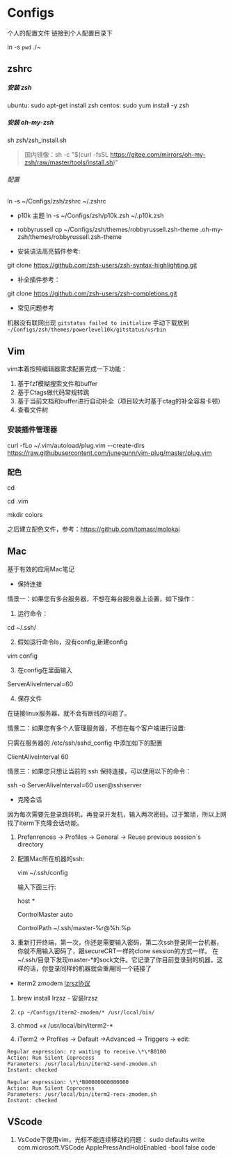 # Configs
个人的配置文件
链接到个人配置目录下

ln -s `pwd` ./~

## zshrc


##### 安装 zsh
ubuntu: sudo apt-get install zsh
centos: sudo yum install -y zsh

##### 安装 oh-my-zsh
sh zsh/zsh_install.sh
> 国内镜像：sh -c "$(curl -fsSL https://gitee.com/mirrors/oh-my-zsh/raw/master/tools/install.sh)"

###### 配置
ln -s ~/Configs/zsh/zshrc ~/.zshrc
- p10k 主题
ln -s ~/Configs/zsh/p10k.zsh ~/.p10k.zsh
- robbyrussell
cp ~/Configs/zsh/themes/robbyrussell.zsh-theme .oh-my-zsh/themes/robbyrussell.zsh-theme

- 安装语法高亮插件参考:

git clone https://github.com/zsh-users/zsh-syntax-highlighting.git 

- 补全插件参考：

git clone https://github.com/zsh-users/zsh-completions.git

- 常见问题参考

机器没有联网出现 ```gitstatus failed to initialize```
手动下载放到```~/Configs/zsh/themes/powerlevel10k/gitstatus/usrbin```

## Vim
vim本着按照编辑器需求配置完成一下功能：
1. 基于fzf模糊搜索文件和buffer
2. 基于Ctags做代码常规转跳
3. 基于当前文档和buffer进行自动补全（项目较大时基于ctag的补全容易卡顿）
4. 查看文件树
### 安装插件管理器
 curl -fLo ~/.vim/autoload/plug.vim --create-dirs https://raw.githubusercontent.com/junegunn/vim-plug/master/plug.vim
 
### 配色
cd 

cd .vim

mkdir colors

之后建立配色文件，参考：https://github.com/tomasr/molokai

## Mac
基于有效的应用Mac笔记

- 保持连接

情景一：如果您有多台服务器，不想在每台服务器上设置，如下操作：

1. 运行命令：

cd ~/.ssh/

2. 假如运行命令ls，没有config,新建config

vim config

3. 在config在里面输入

ServerAliveInterval=60

4. 保存文件

在链接linux服务器，就不会有断线的问题了。

情景二：如果您有多个人管理服务器，不想在每个客户端进行设置:

只需在服务器的 /etc/ssh/sshd_config 中添加如下的配置

ClientAliveInterval 60

情景三：如果您只想让当前的 ssh 保持连接，可以使用以下的命令：

ssh -o ServerAliveInterval=60 user@sshserver

- 克隆会话

因为每次需要先登录跳转机，再登录开发机，输入两次密码，过于繁琐，所以上网找了iterm下克隆会话功能。

1. Prefenrences -> Profiles -> General -> Reuse previous session`s directory

2. 配置Mac所在机器的ssh:

    vim ~/.ssh/config
    
    输入下面三行:
    
    host *
    
    ControlMaster auto
    
    ControlPath ~/.ssh/master-%r@%h:%p
    
3. 重新打开终端，第一次，你还是需要输入密码，第二次ssh登录同一台机器，你就不用输入密码了，跟secureCRT一样的clone session的方式一样。 
在~/.ssh/目录下发现master-*的sock文件。它记录了你目前登录到的机器，这样的话，你登录同样的机器就会重用同一个链接了

- iterm2 zmodem [lzrsz协议](https://ohse.de/uwe/software/lrzsz.html)

1. brew install lrzsz  - 安装lrzsz

2. ```cp ~/Configs/iterm2-zmodem/* /usr/local/bin/```

3. chmod +x /usr/local/bin/iterm2-*

4. iTerm2 -> Profiles -> Default ->Advanced -> Triggers -> edit:

```
Regular expression: rz waiting to receive.\*\*B0100
Action: Run Silent Coprocess
Parameters: /usr/local/bin/iterm2-send-zmodem.sh
Instant: checked

Regular expression: \*\*B00000000000000
Action: Run Silent Coprocess
Parameters: /usr/local/bin/iterm2-recv-zmodem.sh
Instant: checked
```

## VScode
1. VsCode下使用vim，光标不能连续移动的问题：
sudo defaults write com.microsoft.VSCode ApplePressAndHoldEnabled -bool false
code

